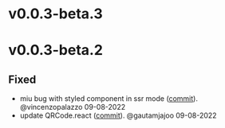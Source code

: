 # v0.0.3-beta.3


# v0.0.3-beta.2

## Fixed
- miu bug with styled component in ssr mode ([commit](https://github.com/clightning4j/ln-dashboard/commit/303973f00329f5431e62df25266a705a2ae7408d)). @vincenzopalazzo 09-08-2022
- update QRCode.react ([commit](https://github.com/clightning4j/ln-dashboard/commit/6962dd6fafb73f6168a6d4182f3da76fcf9878cb)). @gautamjajoo 09-08-2022
